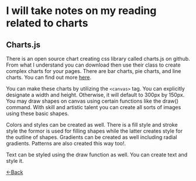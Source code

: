 # I will take notes on my reading related to charts

## Charts.js

There is an open source chart creating css library called charts.js on github. From what I understand you can download then use their class to create complex charts for your pages.  There are bar charts, pie charts, and line charts. You can find out more [here](https://www.webdesignerdepot.com/2013/11/easily-create-stunning-animated-charts-with-chart-js/).


You can make these charts by utilizing the ```<canvas>``` tag. You can explicitly designate a width and height. Otherwise, it will default to 300px by 150px. You may draw shapes on canvas using certain functions like the draw() command. With skill and artistic talent you can create all sorts of images using these basic shapes.

Colors and styles can be created as well. There is a fill style and stroke style the formor is used for filling shapes while the latter creates style for the outline of shapes. Gradients can be created as well including radial gradients. Patterns are also created this way too!.

Text can be styled using the draw function as well. You can create text and style it.

[<-Back](README.md)

